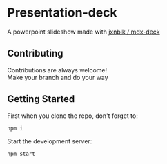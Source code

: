 # Presentation-deck

A powerpoint slideshow made with [jxnblk / mdx-deck ](https://github.com/jxnblk/mdx-deck)

## Contributing

Contributions are always welcome!  
Make your branch and do your way

## Getting Started

First when you clone the repo, don't forget to:
```sh
npm i 
```

Start the development server:

```sh
npm start
```